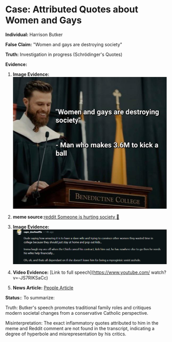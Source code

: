 # Case: Attributed Quotes about Women and Gays

**Individual:** Harrison Butker

**False Claim:** "Women and gays are destroying society"

**Truth:** Investigation in progress (Schrödinger's Quotes)

**Evidence:**
1. **Image Evidence:** ![Screenshot of the claim](images/image_1.png)

2. **meme source**:[reddit Someone is hurting society 🤔](https://www.reddit.com/r/FunnyandSad/comments/1ctlomw/someone_is_hurting_society/)

3. **Image Evidence:** ![Screenshot of the claim](images/image_2.png)

4. **Video Evidence:** [Link to full speech](https://www.youtube.com/
watch?v=-JS7RIKSaCc)

5. **News Article:** [People Article](https://people.com/harrison-butker-nfl-does-not-share-views-in-graduation-speech-8649229)


**Status:**:
To summarize:

Truth: Butker's speech promotes traditional family roles and critiques modern societal changes from a conservative Catholic perspective.

Misinterpretation: The exact inflammatory quotes attributed to him in the meme and Reddit comment are not found in the transcript, indicating a degree of hyperbole and misrepresentation by his critics.
